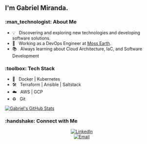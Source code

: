 <h2> I'm Gabriel Miranda.</h2>

<h3> :man_technologist: About Me </h3>

- :bulb:      &nbsp; Discovering and exploring new technologies and developing software solutions.
- :briefcase: &nbsp; Working as a DevOps Engineer at [Moss Earth](https://moss.earth).
- :books:     &nbsp; Always learning about Cloud Architecture, IaC, and Software Development

<h3> :toolbox: Tech Stack</h3>

- :whale:             &nbsp; Docker | Kubernetes
- :hammer_and_wrench: &nbsp; Terraform | Ansible | Saltstack
- :cloud:             &nbsp; AWS | GCP
- :recycle:           &nbsp; Git

[![Gabriel's GitHub Stats](https://github-readme-stats.vercel.app/api?username=gabriel8fm&show_icons=true)](https://github.com/gabriel8fm)

<h3> :handshake: Connect with Me </h3>

<p align="center">
<a href="https://www.linkedin.com/in/gabriel8fm/"><img alt="LinkedIn" src="https://img.shields.io/badge/LinkedIn-Gabriel%20Miranda-blue?style=flat-%20%20%20%20square&logo=linkedin"><br></a>
<a href="mailto:contato@gabrielmiranda.me"><img alt="Email" src="https://img.shields.io/badge/Email-contato@gabrielmiranda.me-blue?style=flat-square&logo=gmail"></a>
</p>
